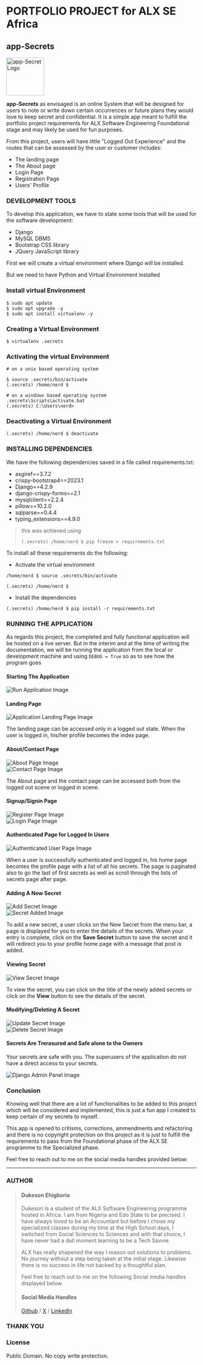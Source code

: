 # PORTFOLIO PROJECT for ALX SE Africa

## app-Secrets

<img src="https://github.com/Sampul-CodeMine/app-secrets/blob/main/screenshots/app_logo.png" alt="app-Secret Logo" style="width: 100px;">

<strong>app-Secrets</strong> as envisaged is an online System that will be designed for users to note or write down certain occurrences or future plans they would love to keep secret and confidential. It is a simple app meant to fulfill the portfolio project requirements for ALX Software Engineering Foundational stage and may likely be used for fun purposes.

From this project, users will have little "Logged Out Experience" and the routes that can be assessed by the user or customer includes:

- The landing page
- The About page
- Login Page
- Registration Page
- Users' Profile

### DEVELOPMENT TOOLS

To develop this application, we have to state some tools that will be used for the software development:

- Django
- MySQL DBMS
- Bootstrap CSS library
- JQuery JavaScript library

First we will create a virtual environment where Django will be installed.

But we need to have Python and Virtual Environment installed

### Install virtual Environment

```shell
$ sudo apt update
$ sudo apt upgrade -y
$ sudo apt install virtualenv -y
```

### Creating a Virtual Environment

```shell
$ virtualenv .secrets
```

### Activating the virtual Environment

```shell
# on a unix based operating system

$ source .secrets/bin/activate
(.secrets) /home/nerd $

# on a windows based operating system
.secrets\Scripts\activate.bat
(.secrets) C:\Users\nerd>
```

### Deactivating a Virtual Environment

```shell
(.secrets) /home/nerd $ deactivate
```

### INSTALLING DEPENDENCIES

We have the following dependencies saved in a file called requirements.txt:

- asgiref==3.7.2
- crispy-bootstrap4==2023.1
- Django==4.2.9
- django-crispy-forms==2.1
- mysqlclient==2.2.4
- pillow==10.2.0
- sqlparse==0.4.4
- typing_extensions==4.9.0

> this was achieved using
>
> ```shell
> (.secrets) /home/nerd $ pip freeze > requirements.txt
> ```

To install all these requirements do the following:

- Activate the virtual environment

```shell
/home/nerd $ source .secrets/bin/activate

(.secrets) /home/nerd $
```

- Install the dependencies

```shell
(.secrets) /home/nerd $ pip install -r requirements.txt
```

### RUNNING THE APPLICATION
As regards this project, the completed and fully functional application will be hosted on a live server. But in the interim and at the time of writing the documentation, we will be running the application from the local or development machine and using `DEBUG = True` so as to see how the program goes

#### Starting The Application

<img src="https://github.com/Sampul-CodeMine/app-secrets/blob/main/screenshots/run_app.png" alt="Run Application Image">

#### Landing Page

<img src="https://github.com/Sampul-CodeMine/app-secrets/blob/main/screenshots/landing_page.png" alt="Application Landing Page Image">

The landing page can be accessed only in a logged out state. When the user is logged in, his/her profile becomes the index page.

#### About/Contact Page

<img src="https://github.com/Sampul-CodeMine/app-secrets/blob/main/screenshots/about.png" alt="About Page Image">
<br>
<img src="https://github.com/Sampul-CodeMine/app-secrets/blob/main/screenshots/contact.png" alt="Contact Page Image">

The About page and the contact page can be accessed both from the logged out scene or logged in scene.

#### Signup/Signin Page

<img src="https://github.com/Sampul-CodeMine/app-secrets/blob/main/screenshots/register.png" alt="Register Page Image">
<br>
<img src="https://github.com/Sampul-CodeMine/app-secrets/blob/main/screenshots/login.png" alt="Login Page Image">


#### Authenticated Page for Logged In Users

<img src="https://github.com/Sampul-CodeMine/app-secrets/blob/main/screenshots/logged_in.png" alt="Authenticated User Page Image">

When a user is successfully authenticated and logged in, his home page becomes the profile page with a list of all his secrets. The page is paginated also to go the last of first secrets as well as scroll through the lists of secrets page after page.


#### Adding A New Secret

<img src="https://github.com/Sampul-CodeMine/app-secrets/blob/main/screenshots/add_post.png" alt="Add Secret Image">
<br>
<img src="https://github.com/Sampul-CodeMine/app-secrets/blob/main/screenshots/post_added.png" alt="Secret Added Image">

To add a new secret, a user clicks on the New Secret from the menu bar, a page is displayed for you to enter the details of the secrets. When your entry is complete, click on the <b>Save Secret</b> button to save the secret and it will redirect you to your profile home page with a message that post is added.


#### Viewing Secret

<img src="https://github.com/Sampul-CodeMine/app-secrets/blob/main/screenshots/post_details.png" alt="View Secret Image">

To view the secret, you can click on the title of the newly added secrets or click on the <b>View</b> button to see the details of the secret.


#### Modifying/Deleting A Secret

<img src="https://github.com/Sampul-CodeMine/app-secrets/blob/main/screenshots/modify_post.png" alt="Update Secret Image">
<br>
<img src="https://github.com/Sampul-CodeMine/app-secrets/blob/main/screenshots/delete_post.png" alt="Delete Secret Image">

#### Secrets Are Trerasured and Safe alone to the Owners

Your secrets are safe with you. The superusers of the application do not have a direct access to your secrets.

<img src="https://github.com/Sampul-CodeMine/app-secrets/blob/main/screenshots/admin_panel.png" alt="Django Admin Panel Image">


### Conclusion

Knowing well that there are a lot of functionalities to be added to this project which will be considered and implemented, this is just a fun app I created to keep certain of my secrets to myself. 

This app is opened to critisms, corrections, ammendments and refactoring and there is no copyright protection on this project as it is just to fulfill the requirements to pass from the Foundational phase of the ALX SE programme to the Specialized phase.

Feel free to reach out to me on the social media handles provided below:

---

### AUTHOR

> #### Dukeson Ehigboria
>
> Dukeson is a student of the ALX Software Engineering programme hosted in Africa. I am from Nigeria and Edo State to be precised. I have always loved to be an Accountant but before I chose my specialized classes during my time at the High School days, I switched from Social Sciences to Sciences and with that choice, I have never had a dull moment learning to be a Tech Savvie. 
>
> ALX has really shapened the way I reason out solutions to problems. No journey without a step being taken at the initial stage. Likewise there is no success in life not backed by a thoughtful plan.
>
> Feel free to reach out to me on the following Social media handles displayed below. 
>
> #### Social Media Handles
> [Github](https://github.com/Sampul-CodeMine) / [X](https://twitter.com/Sampul_CodeMine) / [LinkedIn](https://linkedin.com/in/dukeson-ehigboria)
>


### THANK YOU

### License

Public Domain. No copy write protection.

